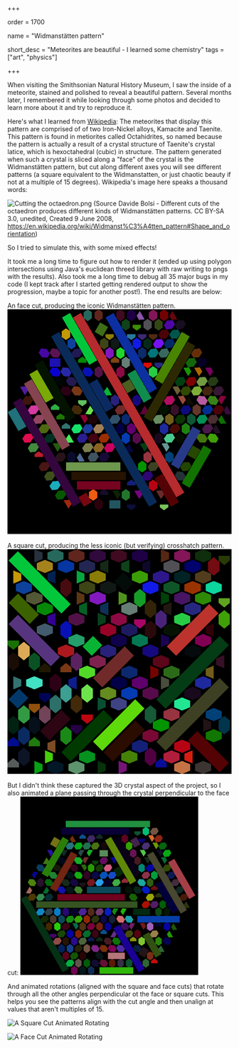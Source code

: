 +++

order = 1700

name = "Widmanstätten pattern"

short_desc = "Meteorites are beautiful - I learned some chemistry"
tags = ["art", "physics"]

+++

When visiting the Smithsonian Natural History Museum, I saw the inside of a meteorite, stained and polished to reveal a beautiful pattern. Several months later, I remembered it while looking through some photos and decided to learn more about it and try to reproduce it.

Here's what I learned from [Wikipedia](https://en.wikipedia.org/wiki/Widmanst%C3%A4tten_pattern): The meteorites that display this pattern are comprised of of two Iron-Nickel alloys, Kamacite and Taenite. This pattern is found in metiorites called Octahidrites, so named because the pattern is actually a result of a crystal structure of Taenite's crystal latice, which is hexoctahedral (cubic) in structure. The pattern generated when such a crystal is sliced along a "face" of the crystal is the Widmanstätten pattern, but cut along different axes you will see different patterns (a square equivalent to the Widmanstatten, or just chaotic beauty if not at a multiple of 15 degrees). Wikipedia's image here speaks a thousand words:

![Cutting the octaedron.png](/img/cutting_the_octaedron.png)
(Source Davide Bolsi - Different cuts of the octaedron produces different kinds of Widmanstätten patterns. CC BY-SA 3.0, unedited, Created 9 June 2008, https://en.wikipedia.org/wiki/Widmanst%C3%A4tten_pattern#Shape_and_orientation)

So I tried to simulate this, with some mixed effects!

It took me a long time to figure out how to render it (ended up using polygon intersections using Java's euclidean threed library with raw writing to pngs with the results). Also took me a long time to debug all 35 major bugs in my code (I kept track after I started getting rendered output to show the progression, maybe a topic for another post!). The end results are below:

An face cut, producing the iconic Widmanstätten pattern. ![A Square Cut](/img/wid_face_cut.png)

A square cut, producing the less iconic (but verifying) crosshatch pattern. ![A Square Cut](/img/wid_square_cut.png)

But I didn't think these captured the 3D crystal aspect of the project, so I also animated a plane passing through the crystal perpendicular to the face cut: ![A Square Cut Pass Through](/img/wid_face_cut_go_thru.gif)

And animated rotations (aligned with the square and face cuts) that rotate through all the other angles perpendicular ot the face or square cuts. This helps you see the patterns align with the cut angle and then unalign at values that aren't multiples of 15. 

![A Square Cut Animated Rotating](/img/wid_square_cut_rotated.gif)

![A Face Cut Animated Rotating](/img/wid_face_cut_rotated_animated.gif)
